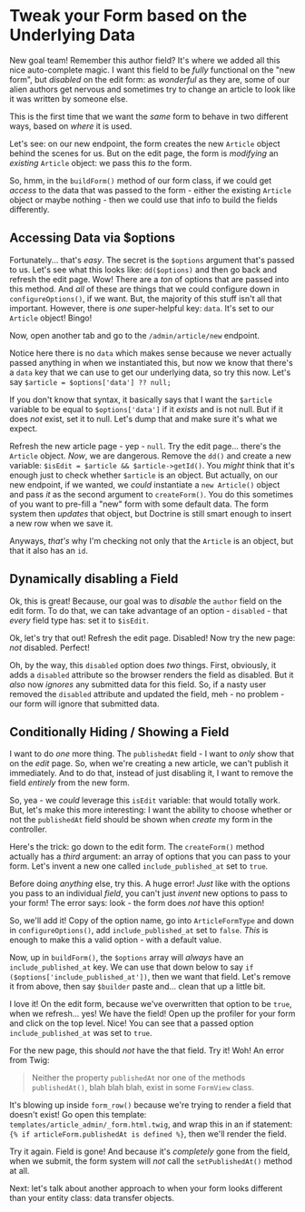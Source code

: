 # Tweak your Form based on the Underlying Data

New goal team! Remember this author field? It's where we added all this nice
auto-complete magic. I want this field to be *fully* functional on the "new form",
but *disabled* on the edit form: as *wonderful* as they are, some of our alien
authors get nervous and sometimes try to change an article to look like it was written
by someone else.

This is the first time that we want the *same* form to behave in two different ways,
based on *where* it is used.

Let's see: on our new endpoint, the form creates the new `Article` object behind
the scenes for us. But on the edit page, the form is *modifying* an *existing*
`Article` object: we pass this *to* the form.

So, hmm, in the `buildForm()` method of our form class, if we could get *access* to
the data that was passed to the form - either the existing `Article` object or maybe
nothing - then we could use that info to build the fields differently.

## Accessing Data via $options

Fortunately... that's *easy*. The secret is the `$options` argument that's passed
to us. Let's see what this looks like: `dd($options)` and then go back and refresh
the edit page. Wow! There are a *ton* of options that are passed into this method.
And *all* of these are things that we could configure down in `configureOptions()`,
if we want. But, the majority of this stuff isn't all that important. However, there
is *one* super-helpful key: `data`. It's set to our `Article` object! Bingo!

Now, open another tab and go to the `/admin/article/new` endpoint.

Notice here there is no `data` which makes sense because we never actually passed
anything in when we instantiated this, but now we know that there's a `data` key that
we can use to get our underlying data, so try this now. Let's say 
`$article = $options['data'] ?? null;`

If you don't know that syntax, it basically says that I want the `$article` variable
to be equal to `$options['data']` if it *exists* and is not null. But if it does *not*
exist, set it to null. Let's dump that and make sure it's what we expect.

Refresh the new article page - yep - `null`. Try the edit page... there's the `Article`
object. *Now*, we are dangerous. Remove the `dd()` and create a new variable:
`$isEdit = $article && $article->getId()`. You *might* think that it's enough just
to check whether `$article` is an object. But actually, on our new endpoint, if
we wanted, we *could* instantiate a `new Article()` object and pass *it* as the
second argument to `createForm()`. You do this sometimes of you want to pre-fill
a "new" form with some default data. The form system then *updates* that object,
but Doctrine is still smart enough to insert a new row when we save it.

Anyways, *that's* why I'm checking not only that the `Article` is an object, but
that it also has an `id`.

## Dynamically disabling a Field

Ok, this is great! Because, our goal was to *disable* the `author` field on the
edit form. To do that, we can take advantage of an option - `disabled` - that
*every* field type has: set it to `$isEdit`.

Ok, let's try that out! Refresh the edit page. Disabled! Now try the new page:
*not* disabled. Perfect!

Oh, by the way, this `disabled` option does *two* things. First, obviously, it
adds a `disabled` attribute so the browser renders the field as disabled. But
it *also* now *ignores* any submitted data for this field. So, if a nasty user
removed the `disabled` attribute and updated the field, meh - no problem - our
form will ignore that submitted data.

## Conditionally Hiding / Showing a Field

I want to do *one* more thing. The `publishedAt` field - I want to *only* show that
on the *edit* page. So, when we're creating a new article, we can't publish it
immediately. And to do that, instead of just disabling it, I want to remove the
field *entirely* from the new form.

So, yea - we *could* leverage this `isEdit` variable: that would totally work. But,
let's make this more interesting: I want the ability to choose whether or not the
`publishedAt` field should be shown when *create* my form in the controller.

Here's the trick: go down to the edit form. The `createForm()` method actually
has a *third* argument: an array of options that you can pass to your form.
Let's invent a new one called `include_published_at` set to `true`.

Before doing *anything* else, try this. A huge error! *Just* like with the options
you pass to an individual *field*, you can't just *invent* new options to pass to
your form! The error says: look - the form does *not* have this option!

So, we'll add it! Copy of the option name, go into  `ArticleFormType` and down
in `configureOptions()`, add  `include_published_at` set to `false`. *This* is
enough to make this a valid option - with a default value.

Now, up in `buildForm()`, the `$options` array will *always* have an
`include_published_at` key. We can use that down below to say
`if ($options['include_published_at'])`, then we want that field. Let's remove it
from above, then say `$builder` paste and... clean that up a little bit.

I love it! On the edit form, because we've overwritten that option to be `true`,
when we refresh... yes! We have the field! Open up the profiler for your form and
click on the top level. Nice! You can see that a passed option
`include_published_at` was set to `true`.

For the new page, this should *not* have the that field. Try it! Woh! An error
from Twig:

> Neither the property `publishedAt` nor one of the methods `publishedAt()`, blah
> blah blah, exist in some `FormView` class.

It's blowing up inside `form_row()` because we're trying to render a field that
doesn't exist! Go open this template: `templates/article_admin/_form.html.twig`,
and wrap this in an if statement: `{% if articleForm.publishedAt is defined %}`,
then we'll render the field.

Try it again. Field is gone! And because it's *completely* gone from the field,
when we submit, the form system will *not* call the `setPublishedAt()` method at
all.

Next: let's talk about another approach to when your form looks different than
your entity class: data transfer objects.
